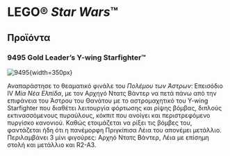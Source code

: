 # LEGO® *Star Wars*™
## Προϊόντα
### 9495 Gold Leader’s Y-wing Starfighter™

![9495](https://www.lego.com/cdn/product-assets/product.img.pri/9495_prod.jpg){width=350px}

Αναπαράστησε το θεαματικό φινάλε του *Πολέμου των Άστρων*: Επεισόδιο IV *Μία Νέα Ελπίδα*, με τον Αρχηγό Ντατς Βάντερ να πετά πάνω από την επιφάνεια του Άστρου του Θανάτου με το αστρομαχητικό του Y-wing Starfighter που διαθέτει λειτουργία φόρτωσης και ρίψης βόμβας, διπλούς εκτινασσόμενους πυραύλους, κόκπιτ που ανοίγει και περιστρεφόμενο πυργίσκο κανονιού. Καθώς ετοιμάζεται να ρίξει τις βόμβες του, φαντάζεται ήδη ότι η πανέμορφη Πριγκίπισα Λέια του απονέμει μετάλλιο. Περιλαμβάνει 3 μίνι φιγούρες: Αρχηό Ντατς Βάντερ, Λέια με επίσημη στολή και μετάλλιο και R2-A3.